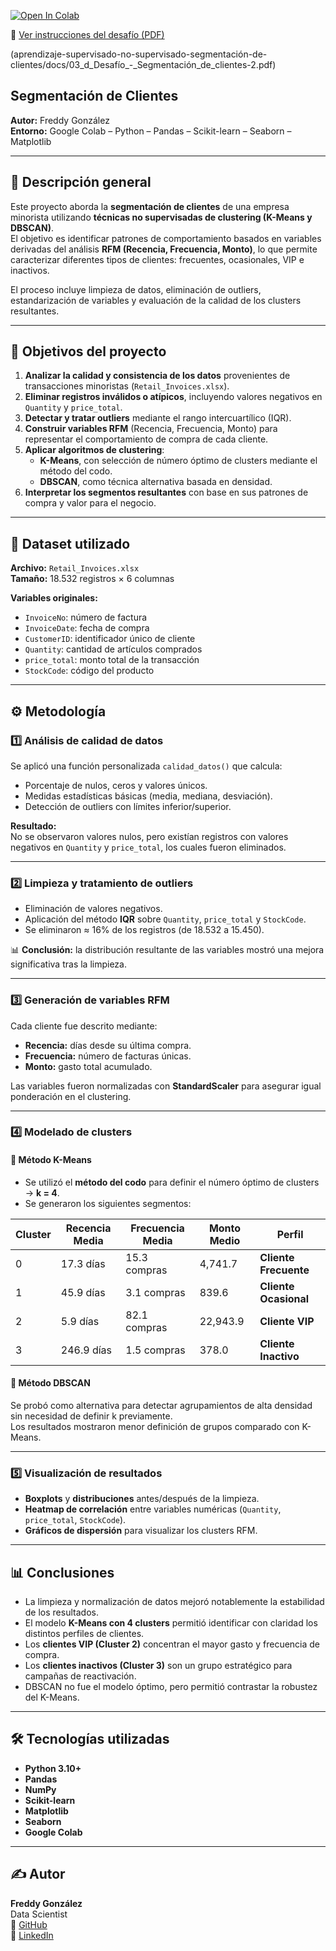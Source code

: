 [![Open In Colab](https://colab.research.google.com/assets/colab-badge.svg)](https://colab.research.google.com/github/fredusho/data-science-portfolio/blob/main/aprendizaje-supervisado-no-supervisado-segmentación-de-clientes/Desafio_2_Segmentacion_2.ipynb)

📄 [Ver instrucciones del desafío (PDF)](aprendizaje-supervisado-no-supervisado-segmentación-de-clientes/docs/03_d_Desafío_-_Segmentación_de_clientes-2.pdf)

(aprendizaje-supervisado-no-supervisado-segmentación-de-clientes/docs/03_d_Desafío_-_Segmentación_de_clientes-2.pdf)

 ## Segmentación de Clientes

**Autor:** Freddy González  
**Entorno:** Google Colab – Python – Pandas – Scikit-learn – Seaborn – Matplotlib  

---

## 🧠 Descripción general

Este proyecto aborda la **segmentación de clientes** de una empresa minorista utilizando **técnicas no supervisadas de clustering (K-Means y DBSCAN)**.  
El objetivo es identificar patrones de comportamiento basados en variables derivadas del análisis **RFM (Recencia, Frecuencia, Monto)**, lo que permite caracterizar diferentes tipos de clientes: frecuentes, ocasionales, VIP e inactivos.

El proceso incluye limpieza de datos, eliminación de outliers, estandarización de variables y evaluación de la calidad de los clusters resultantes.

---

## 🎯 Objetivos del proyecto

1. **Analizar la calidad y consistencia de los datos** provenientes de transacciones minoristas (`Retail_Invoices.xlsx`).  
2. **Eliminar registros inválidos o atípicos**, incluyendo valores negativos en `Quantity` y `price_total`.  
3. **Detectar y tratar outliers** mediante el rango intercuartílico (IQR).  
4. **Construir variables RFM** (Recencia, Frecuencia, Monto) para representar el comportamiento de compra de cada cliente.  
5. **Aplicar algoritmos de clustering**:
   - **K-Means**, con selección de número óptimo de clusters mediante el método del codo.  
   - **DBSCAN**, como técnica alternativa basada en densidad.  
6. **Interpretar los segmentos resultantes** con base en sus patrones de compra y valor para el negocio.

---

## 🧩 Dataset utilizado

**Archivo:** `Retail_Invoices.xlsx`  
**Tamaño:** 18.532 registros × 6 columnas  

**Variables originales:**
- `InvoiceNo`: número de factura  
- `InvoiceDate`: fecha de compra  
- `CustomerID`: identificador único de cliente  
- `Quantity`: cantidad de artículos comprados  
- `price_total`: monto total de la transacción  
- `StockCode`: código del producto  

---

## ⚙️ Metodología

### 1️⃣ Análisis de calidad de datos
Se aplicó una función personalizada `calidad_datos()` que calcula:
- Porcentaje de nulos, ceros y valores únicos.  
- Medidas estadísticas básicas (media, mediana, desviación).  
- Detección de outliers con límites inferior/superior.  

**Resultado:**  
No se observaron valores nulos, pero existían registros con valores negativos en `Quantity` y `price_total`, los cuales fueron eliminados.

---

### 2️⃣ Limpieza y tratamiento de outliers
- Eliminación de valores negativos.  
- Aplicación del método **IQR** sobre `Quantity`, `price_total` y `StockCode`.  
- Se eliminaron ≈ 16% de los registros (de 18.532 a 15.450).  

📊 **Conclusión:** la distribución resultante de las variables mostró una mejora significativa tras la limpieza.

---

### 3️⃣ Generación de variables RFM

Cada cliente fue descrito mediante:
- **Recencia:** días desde su última compra.  
- **Frecuencia:** número de facturas únicas.  
- **Monto:** gasto total acumulado.  

Las variables fueron normalizadas con **StandardScaler** para asegurar igual ponderación en el clustering.

---

### 4️⃣ Modelado de clusters

#### 🔹 Método K-Means
- Se utilizó el **método del codo** para definir el número óptimo de clusters → **k = 4**.  
- Se generaron los siguientes segmentos:

| Cluster | Recencia Media | Frecuencia Media | Monto Medio | Perfil |
|----------|----------------|------------------|--------------|---------|
| 0 | 17.3 días | 15.3 compras | 4,741.7 | **Cliente Frecuente** |
| 1 | 45.9 días | 3.1 compras | 839.6 | **Cliente Ocasional** |
| 2 | 5.9 días | 82.1 compras | 22,943.9 | **Cliente VIP** |
| 3 | 246.9 días | 1.5 compras | 378.0 | **Cliente Inactivo** |

#### 🔹 Método DBSCAN
Se probó como alternativa para detectar agrupamientos de alta densidad sin necesidad de definir k previamente.  
Los resultados mostraron menor definición de grupos comparado con K-Means.

---

### 5️⃣ Visualización de resultados
- **Boxplots** y **distribuciones** antes/después de la limpieza.  
- **Heatmap de correlación** entre variables numéricas (`Quantity`, `price_total`, `StockCode`).  
- **Gráficos de dispersión** para visualizar los clusters RFM.

---

## 📊 Conclusiones

- La limpieza y normalización de datos mejoró notablemente la estabilidad de los resultados.  
- El modelo **K-Means con 4 clusters** permitió identificar con claridad los distintos perfiles de clientes.  
- Los **clientes VIP (Cluster 2)** concentran el mayor gasto y frecuencia de compra.  
- Los **clientes inactivos (Cluster 3)** son un grupo estratégico para campañas de reactivación.  
- DBSCAN no fue el modelo óptimo, pero permitió contrastar la robustez del K-Means.

---

## 🛠️ Tecnologías utilizadas
- **Python 3.10+**
- **Pandas**
- **NumPy**
- **Scikit-learn**
- **Matplotlib**
- **Seaborn**
- **Google Colab**

---

## ✍️ Autor
**Freddy González**  
Data Scientist  
📂 [GitHub](https://github.com/fredusho/data-science-portfolio)  
💼 [LinkedIn](https://linkedin.com/in/freddygonzalezsandoval)




